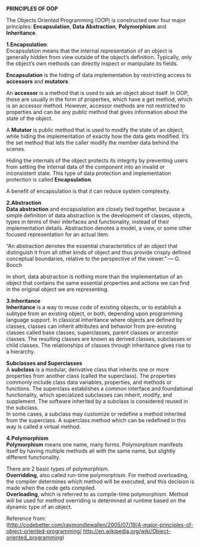 **PRINCIPLES OF OOP**<br />

The Objects Oriented Programming (OOP) is constructed over four major principles:
**Encapsulation**, **Data Abstraction**, **Polymorphism** and **Inheritance**.<br />

 **1.Encapsulation**:<br />
Encapsulation means that the internal representation of an object is generally hidden from view outside of the object’s definition. Typically, only the object’s own methods can directly inspect or manipulate its fields.<br />

**Encapsulation** is the hiding of data implementation by restricting access to **accessors** and **mutators**.<br />

An **accessor** is a method that is used to ask an object about itself. In OOP, these are usually in the form of properties, which have a get method, which is an accessor method. However, accessor methods are not restricted to properties and can be any public method that gives information about the state of the object.<br />

A **Mutator** is public method that is used to modify the state of an object, while hiding the implementation of exactly how the data gets modified. It’s the set method that lets the caller modify the member data behind the scenes.<br />

Hiding the internals of the object protects its integrity by preventing users from setting the internal data of the component into an invalid or inconsistent state. This type of data protection and implementation protection is called **Encapsulation**.<br />

A benefit of encapsulation is that it can reduce system complexity.

 **2.Abstraction**<br />
**Data abstraction** and encapuslation are closely tied together, because a simple definition of data abstraction is the development of classes, objects, types in terms of their interfaces and functionality, instead of their implementation details. Abstraction denotes a model, a view, or some other focused representation for an actual item.<br />

“An abstraction denotes the essential characteristics of an object that distinguish it from all other kinds of object and thus provide crisply defined conceptual boundaries, relative to the perspective of the viewer.” — G. Booch<br />

In short, data abstraction is nothing more than the implementation of an object that contains the same essential properties and actions we can find in the original object we are representing.<br />

 **3.Inheritance**<br />
**Inheritance** is a way to reuse code of existing objects, or to establish a subtype from an existing object, or both, depending upon programming language support. In classical inheritance where objects are defined by classes, classes can inherit attributes and behavior from pre-existing classes called base classes, superclasses, parent classes or ancestor classes. The resulting classes are known as derived classes, subclasses or child classes. The relationships of classes through inheritance gives rise to a hierarchy.<br />

**Subclasses and Superclasses**<br />
A **subclass** is a modular, derivative class that inherits one or more properties from another class (called the superclass). The properties commonly include class data variables, properties, and methods or functions. The superclass establishes a common interface and foundational functionality, which specialized subclasses can inherit, modify, and supplement. The software inherited by a subclass is considered reused in the subclass.<br />
In some cases, a subclass may customize or redefine a method inherited from the superclass. A superclass method which can be redefined in this way is called a virtual method.<br />

 **4.Polymorphism**<br />
**Polymorphism** means one name, many forms. Polymorphism manifests itself by having multiple methods all with the same name, but slightly different functionality.<br />

There are 2 basic types of polymorphism.<br />
**Overridding**, also called run-time polymorphism. For method overloading, the compiler determines which method will be executed, and this decision is made when the code gets compiled.<br />
**Overloading**, which is referred to as compile-time polymorphism. Method will be used for method overriding is determined at runtime based on the dynamic type of an object.<br />

Reference from:<br />
(http://codebetter.com/raymondlewallen/2005/07/19/4-major-principles-of-object-oriented-programming/
http://en.wikipedia.org/wiki/Object-oriented_programming)

